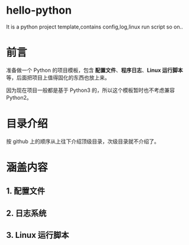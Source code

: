 # hello-python
It is a python project template,contains config,log,linux run script so on..



# 前言

准备做一个 Python 的项目模板，包含 **配置文件**、**程序日志**、**Linux 运行脚本** 等，后面把项目上值得固化的东西也放上来。

因为现在项目一般都是基于 Python3 的，所以这个模板暂时也不考虑兼容 Python2。



# 目录介绍

按 github 上的顺序从上往下介绍顶级目录，次级目录就不介绍了。



# 涵盖内容

## 1. 配置文件

## 2. 日志系统

## 3. Linux 运行脚本